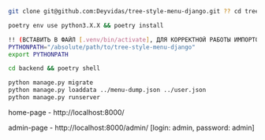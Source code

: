 ```sh
git clone git@github.com:Deyvidas/tree-style-menu-django.git ?? cd tree-style-menu-django
```

```sh
poetry env use python3.X.X && poetry install
```

```sh
!! (ВСТАВИТЬ В ФАЙЛ [.venv/bin/activate], ДЛЯ КОРРЕКТНОЙ РАБОТЫ ИМПОРТОВ) !!
PYTHONPATH="/absolute/path/to/tree-style-menu-django"
export PYTHONPATH
```

```sh
cd backend && poetry shell

python manage.py migrate
python manage.py loaddata ../menu-dump.json ../user.json
python manage.py runserver
```

home-page - http://localhost:8000/

admin-page - http://localhost:8000/admin/ [login: admin, password: admin]